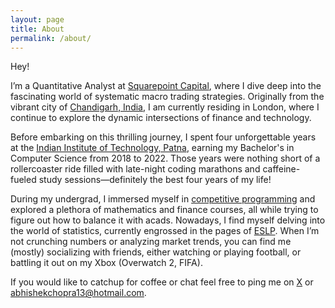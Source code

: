 ```yaml
---
layout: page
title: About
permalink: /about/
---
```


Hey!

I’m a Quantitative Analyst at [Squarepoint Capital](https://www.squarepoint-capital.com/), where I dive deep into the fascinating world of systematic macro trading strategies. Originally from the vibrant city of [Chandigarh, India](https://en.wikipedia.org/wiki/Chandigarh), I am currently residing in London, where I continue to explore the dynamic intersections of finance and technology.


Before embarking on this thrilling journey, I spent four unforgettable years at the [Indian Institute of Technology, Patna](https://www.iitp.ac.in/departments/engineering-technology/computer-science-and-engineering), earning my Bachelor's in Computer Science from 2018 to 2022. Those years were nothing short of a rollercoaster ride filled with late-night coding marathons and caffeine-fueled study sessions—definitely the best four years of my life!

During my undergrad, I immersed myself in [competitive programming](https://clist.by/coder/darklight13/) and explored a plethora of mathematics and finance courses, all while trying to figure out how to balance it with acads. Nowadays, I find myself delving into the world of statistics, currently engrossed in the pages of [ESLP](https://www.amazon.co.uk/Elements-Statistical-Learning-Springer-Statistics/dp/0387848576). When I’m not crunching numbers or analyzing market trends, you can find me (mostly) socializing with friends, either watching or playing football, or battling it out on my Xbox (Overwatch 2, FIFA).

If you would like to catchup for coffee or chat feel free to ping me on [X](https://x.com/abhiii_13) or abhishekchopra13@hotmail.com.
